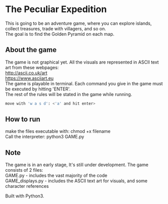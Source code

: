 # The Peculiar Expedition

This is going to be an adventure game, where you can explore islands, collect treasures, trade with villagers, and so on.   
The goal is to find the Golden Pyramid on each map.

## About the game

The game is not graphical yet. All the visuals are represented in ASCII text art from these webpages:   
http://ascii.co.uk/art   
https://www.asciiart.eu   
The game is playable in terminal. Each command you give in the game must be executed by hitting 'ENTER'.   
The rest of the rules will be stated in the game while running.

```bash
move with 'w a s d': <'a' and hit enter> 
```

## How to run

make the files executable with: chmod +x filename   
Call the interpreter: python3 GAME.py  

## Note

The game is in an early stage, It's still under development.
The game consists of 2 files:  
GAME.py - includes the vast majority of the code  
GAME_displays.py - includes the ASCII text art for visuals, and some character references  

Built with Python3.
